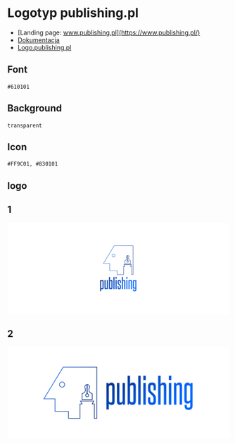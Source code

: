 # Logotyp publishing.pl
+ [Landing page: www.publishing.pl](https://www.publishing.pl/)
+ [Dokumentacja](https://docs.publishing.pl/)
+ [Logo.publishing.pl](https://logo.publishing.pl/)



## Font
  
    #610101


## Background

    transparent

## Icon
     
    #FF9C01, #830101
    
    
## logo


## 1
![1/cover.png](1/cover.png)

## 2
![2/cover.png](2/cover.png)
